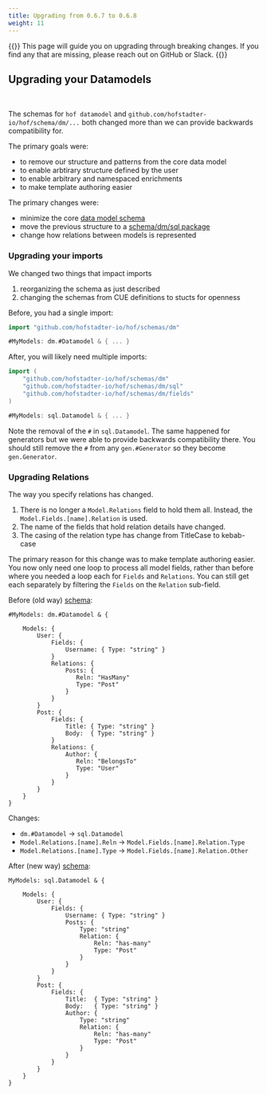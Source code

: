 ```yaml
---
title: Upgrading from 0.6.7 to 0.6.8
weight: 11
---
```


{{<lead>}}
This page will guide you on upgrading through breaking changes.
If you find any that are missing, please reach out on GitHub or Slack.
{{</lead>}}

## Upgrading your Datamodels

<br>

The schemas for `hof datamodel` and `github.com/hofstadter-io/hof/schema/dm/...` both changed
more than we can provide backwards compatibility for.

The primary goals were:

- to remove our structure and patterns from the core data model
- to enable arbtirary structure defined by the user
- to enable arbitrary and namespaced enrichments
- to make template authoring easier

The primary changes were:

- minimize the core [data model schema](https://github.com/hofstadter-io/hof/blob/_dev/schema/dm/dm.cue#L28)
- move the previous structure to a [schema/dm/sql package](https://github.com/hofstadter-io/hof/blob/_dev/schema/dm/sql/dm.cue)
- change how relations between models is represented


### Upgrading your imports

We changed two things that impact imports

1. reorganizing the schema as just described
2. changing the schemas from CUE definitions to stucts for openness

Before, you had a single import:

```go
import "github.com/hofstadter-io/hof/schemas/dm"

#MyModels: dm.#Datamodel & { ... }
```

After, you will likely need multiple imports:

```go
import (
    "github.com/hofstadter-io/hof/schemas/dm"
    "github.com/hofstadter-io/hof/schemas/dm/sql"
    "github.com/hofstadter-io/hof/schemas/dm/fields"
)

#MyModels: sql.Datamodel & { ... }
```

Note the removal of the `#` in `sql.Datamodel`.
The same happened for generators but we were able to provide backwards compatibility there.
You should still remove the `#` from any `gen.#Generator` so they become `gen.Generator`.


### Upgrading Relations

The way you specify relations has changed.

1. There is no longer a `Model.Relations` field to hold them all. Instead, the `Model.Fields.[name].Relation` is used.
1. The name of the fields that hold relation details have changed.
1. The casing of the relation type has change from TitleCase to kebab-case

The primary reason for this change was to make template authoring easier.
You now only need one loop to process all model fields,
rather than before where you needed a loop each for `Fields` and `Relations`.
You can still get each separately by filtering the `Fields` on the `Relation` sub-field.


Before (old way) [schema](https://github.com/hofstadter-io/hof/blob/v0.6.7/schema/dm/dm.cue):

```text
#MyModels: dm.#Datamodel & {

    Models: {
        User: {
            Fields: { 
                Username: { Type: "string" }
            }
            Relations: {
                Posts: {
                   Reln: "HasMany"
                   Type: "Post"
                }
            }
        }
        Post: {
            Fields: {
                Title: { Type: "string" }
                Body:  { Type: "string" }
            }
            Relations: {
                Author: {
                   Reln: "BelongsTo"
                   Type: "User"
                }
            }
        }
    }
}
```


Changes:

- `dm.#Datamodel` -> `sql.Datamodel`
- `Model.Relations.[name].Reln` -> `Model.Fields.[name].Relation.Type`
- `Model.Relations.[name].Type` -> `Model.Fields.[name].Relation.Other`


After (new way) [schema](https://github.com/hofstadter-io/hof/blob/v0.6.8/schema/dm/sql/dm.cue):

```text
MyModels: sql.Datamodel & {

    Models: {
        User: {
            Fields: { 
                Username: { Type: "string" }
                Posts: {
                    Type: "string"
                    Relation: {
                        Reln: "has-many"
                        Type: "Post"
                    }
                }
            }
        }
        Post: {
            Fields: {
                Title:  { Type: "string" }
                Body:   { Type: "string" }
                Author: {
                    Type: "string"
                    Relation: {
                        Reln: "has-many"
                        Type: "Post"
                    }
                }
            }
        }
    }
}
```

